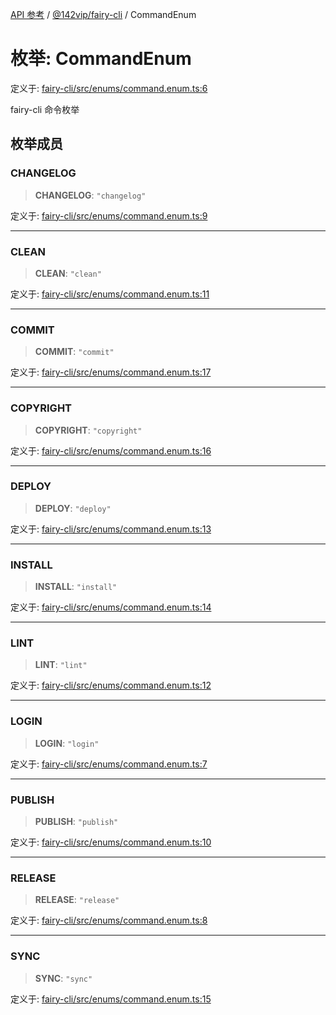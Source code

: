[API 参考](../wiki/Home) / [@142vip/fairy-cli](../wiki/@142vip.fairy-cli) / CommandEnum

# 枚举: CommandEnum

定义于: [fairy-cli/src/enums/command.enum.ts:6](https://github.com/142vip/core-x/blob/567cadf3a9f5104aada595325cfb94d08a88f92f/packages/fairy-cli/src/enums/command.enum.ts#L6)

fairy-cli 命令枚举

## 枚举成员

### CHANGELOG

> **CHANGELOG**: `"changelog"`

定义于: [fairy-cli/src/enums/command.enum.ts:9](https://github.com/142vip/core-x/blob/567cadf3a9f5104aada595325cfb94d08a88f92f/packages/fairy-cli/src/enums/command.enum.ts#L9)

***

### CLEAN

> **CLEAN**: `"clean"`

定义于: [fairy-cli/src/enums/command.enum.ts:11](https://github.com/142vip/core-x/blob/567cadf3a9f5104aada595325cfb94d08a88f92f/packages/fairy-cli/src/enums/command.enum.ts#L11)

***

### COMMIT

> **COMMIT**: `"commit"`

定义于: [fairy-cli/src/enums/command.enum.ts:17](https://github.com/142vip/core-x/blob/567cadf3a9f5104aada595325cfb94d08a88f92f/packages/fairy-cli/src/enums/command.enum.ts#L17)

***

### COPYRIGHT

> **COPYRIGHT**: `"copyright"`

定义于: [fairy-cli/src/enums/command.enum.ts:16](https://github.com/142vip/core-x/blob/567cadf3a9f5104aada595325cfb94d08a88f92f/packages/fairy-cli/src/enums/command.enum.ts#L16)

***

### DEPLOY

> **DEPLOY**: `"deploy"`

定义于: [fairy-cli/src/enums/command.enum.ts:13](https://github.com/142vip/core-x/blob/567cadf3a9f5104aada595325cfb94d08a88f92f/packages/fairy-cli/src/enums/command.enum.ts#L13)

***

### INSTALL

> **INSTALL**: `"install"`

定义于: [fairy-cli/src/enums/command.enum.ts:14](https://github.com/142vip/core-x/blob/567cadf3a9f5104aada595325cfb94d08a88f92f/packages/fairy-cli/src/enums/command.enum.ts#L14)

***

### LINT

> **LINT**: `"lint"`

定义于: [fairy-cli/src/enums/command.enum.ts:12](https://github.com/142vip/core-x/blob/567cadf3a9f5104aada595325cfb94d08a88f92f/packages/fairy-cli/src/enums/command.enum.ts#L12)

***

### LOGIN

> **LOGIN**: `"login"`

定义于: [fairy-cli/src/enums/command.enum.ts:7](https://github.com/142vip/core-x/blob/567cadf3a9f5104aada595325cfb94d08a88f92f/packages/fairy-cli/src/enums/command.enum.ts#L7)

***

### PUBLISH

> **PUBLISH**: `"publish"`

定义于: [fairy-cli/src/enums/command.enum.ts:10](https://github.com/142vip/core-x/blob/567cadf3a9f5104aada595325cfb94d08a88f92f/packages/fairy-cli/src/enums/command.enum.ts#L10)

***

### RELEASE

> **RELEASE**: `"release"`

定义于: [fairy-cli/src/enums/command.enum.ts:8](https://github.com/142vip/core-x/blob/567cadf3a9f5104aada595325cfb94d08a88f92f/packages/fairy-cli/src/enums/command.enum.ts#L8)

***

### SYNC

> **SYNC**: `"sync"`

定义于: [fairy-cli/src/enums/command.enum.ts:15](https://github.com/142vip/core-x/blob/567cadf3a9f5104aada595325cfb94d08a88f92f/packages/fairy-cli/src/enums/command.enum.ts#L15)
